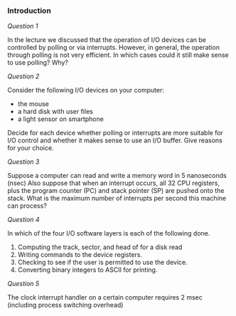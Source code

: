 ### Introduction

*Question 1*

In the lecture we discussed that the operation of I/O devices can be controlled by polling or via interrupts. However, in general, the operation through polling is not very efficient. In which cases could it still make sense to use polling? Why?

*Question 2*

Consider the following I/O devices on your computer:

- the mouse
- a hard disk with user files
- a light sensor on smartphone

Decide for each device whether polling or interrupts are more suitable for I/O control and whether it makes sense to use an I/O buffer. Give reasons for your choice.

*Question 3*

Suppose a computer can read and write a memory word in 5 nanoseconds (nsec) Also suppose that when an interrupt occurs, all 32 CPU registers, plus the program counter (PC) and stack pointer (SP) are pushed onto the stack. What is the maximum number of interrupts per second this machine can process?

*Question 4*

In which of the four I/O software layers is each of the following done.

1. Computing the track, sector, and head of for a disk read
2. Writing commands to the device registers.
3. Checking to see if the user is permitted to use the device.
4. Converting binary integers to ASCII for printing.

*Question 5*

The clock interrupt handler on a certain computer requires 2 msec (including process switching overhead)